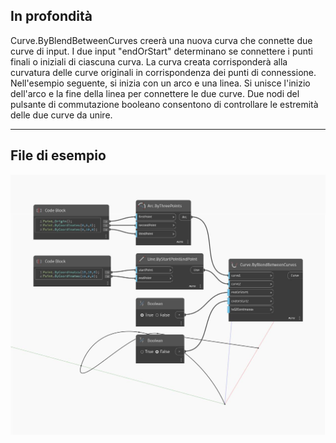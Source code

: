 ## In profondità
Curve.ByBlendBetweenCurves creerà una nuova curva che connette due curve di input. I due input "endOrStart" determinano se connettere i punti finali o iniziali di ciascuna curva. La curva creata corrisponderà alla curvatura delle curve originali in corrispondenza dei punti di connessione. Nell'esempio seguente, si inizia con un arco e una linea. Si unisce l'inizio dell'arco e la fine della linea per connettere le due curve. Due nodi del pulsante di commutazione booleano consentono di controllare le estremità delle due curve da unire.
___
## File di esempio

![ByBlendBetweenCurves](./Autodesk.DesignScript.Geometry.Curve.ByBlendBetweenCurves_img.jpg)

